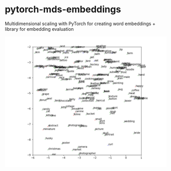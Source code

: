 # pytorch-mds-embeddings
Multidimensional scaling with PyTorch for creating word embeddings + library for embedding evaluation

![alt text](https://raw.githubusercontent.com/aaasenin/pytorch-mds-embeddings/main/demo.png)
